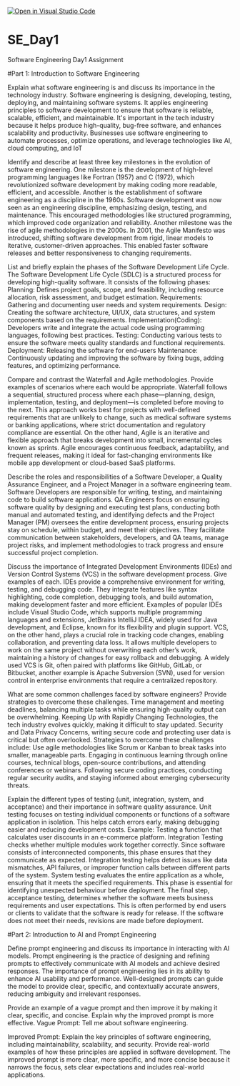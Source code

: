 [![Open in Visual Studio Code](https://classroom.github.com/assets/open-in-vscode-2e0aaae1b6195c2367325f4f02e2d04e9abb55f0b24a779b69b11b9e10269abc.svg)](https://classroom.github.com/online_ide?assignment_repo_id=18368030&assignment_repo_type=AssignmentRepo)
# SE_Day1
Software Engineering Day1 Assignment

#Part 1: Introduction to Software Engineering

Explain what software engineering is and discuss its importance in the technology industry.
Software engineering is designing, developing, testing, deploying, and maintaining software systems. It applies engineering principles to software development to ensure that software is reliable, scalable, efficient, and maintainable. It's important in the tech industry because it helps produce high-quality, bug-free software, and enhances scalability and productivity. Businesses use software engineering to automate processes, optimize operations, and leverage technologies like AI, cloud computing, and IoT

Identify and describe at least three key milestones in the evolution of software engineering.
One milestone is the development of high-level programming languages like Fortran (1957) and C (1972), which revolutionized software development by making coding more readable, efficient, and accessible. Another is the establishment of software engineering as a discipline in the 1960s. Software development was now seen as an engineering discipline, emphasizing design, testing, and maintenance. This encouraged methodologies like structured programming, which improved code organization and reliability. Another milestone was the rise of agile methodologies in the 2000s. In 2001, the Agile Manifesto was introduced, shifting software development from rigid, linear models to iterative, customer-driven approaches. This enabled faster software releases and better responsiveness to changing requirements.


List and briefly explain the phases of the Software Development Life Cycle.
The Software Development Life Cycle (SDLC) is a structured process for developing high-quality software. It consists of the following phases:
Planning: Defines project goals, scope, and feasibility, including resource allocation, risk assessment, and budget estimation.
Requirements: Gathering and documenting user needs and system requirements.
Design: Creating the software architecture, UI/UX, data structures, and system components based on the requirements.
Implementation(Coding): Developers write and integrate the actual code using programming languages, following best practices.
Testing:  Conducting various tests to ensure the software meets quality standards and functional requirements.
Deployment: Releasing the software for end-users
Maintenance: Continuously updating and improving the software by fixing bugs, adding features, and optimizing performance.


Compare and contrast the Waterfall and Agile methodologies. Provide examples of scenarios where each would be appropriate.
Waterfall follows a sequential, structured process where each phase—planning, design, implementation, testing, and deployment—is completed before moving to the next. This approach works best for projects with well-defined requirements that are unlikely to change, such as medical software systems or banking applications, where strict documentation and regulatory compliance are essential. On the other hand, Agile is an iterative and flexible approach that breaks development into small, incremental cycles known as sprints. Agile encourages continuous feedback, adaptability, and frequent releases, making it ideal for fast-changing environments like mobile app development or cloud-based SaaS platforms.

Describe the roles and responsibilities of a Software Developer, a Quality Assurance Engineer, and a Project Manager in a software engineering team.
Software Developers are responsible for writing, testing, and maintaining code to build software applications. QA Engineers focus on ensuring software quality by designing and executing test plans, conducting both manual and automated testing, and identifying defects and the Project Manager (PM) oversees the entire development process, ensuring projects stay on schedule, within budget, and meet their objectives. They facilitate communication between stakeholders, developers, and QA teams, manage project risks, and implement methodologies to track progress and ensure successful project completion.

Discuss the importance of Integrated Development Environments (IDEs) and Version Control Systems (VCS) in the software development process. Give examples of each.
IDEs provide a comprehensive environment for writing, testing, and debugging code. They integrate features like syntax highlighting, code completion, debugging tools, and build automation, making development faster and more efficient. Examples of popular IDEs include Visual Studio Code, which supports multiple programming languages and extensions, JetBrains IntelliJ IDEA, widely used for Java development, and Eclipse, known for its flexibility and plugin support. VCS, on the other hand, plays a crucial role in tracking code changes, enabling collaboration, and preventing data loss. It allows multiple developers to work on the same project without overwriting each other’s work, maintaining a history of changes for easy rollback and debugging. A widely used VCS is Git, often paired with platforms like GitHub, GitLab, or Bitbucket, another example is Apache Subversion (SVN), used for version control in enterprise environments that require a centralized repository.


What are some common challenges faced by software engineers? Provide strategies to overcome these challenges.
Time management and meeting deadlines, balancing multiple tasks while ensuring high-quality output can be overwhelming.
Keeping Up with Rapidly Changing Technologies, the tech industry evolves quickly, making it difficult to stay updated.
Security and Data Privacy Concerns, writing secure code and protecting user data is critical but often overlooked.
Strategies to overcome these challenges include: 
Use agile methodologies like Scrum or Kanban to break tasks into smaller, manageable parts. 
Engaging in continuous learning through online courses, technical blogs, open-source contributions, and attending conferences or webinars.
Following secure coding practices, conducting regular security audits, and staying informed about emerging cybersecurity threats.

Explain the different types of testing (unit, integration, system, and acceptance) and their importance in software quality assurance.
Unit testing focuses on testing individual components or functions of a software application in isolation. This helps catch errors early, making debugging easier and reducing development costs. Example: Testing a function that calculates user discounts in an e-commerce platform.
Integration Testing checks whether multiple modules work together correctly. Since software consists of interconnected components, this phase ensures that they communicate as expected. Integration testing helps detect issues like data mismatches, API failures, or improper function calls between different parts of the system.
System testing evaluates the entire application as a whole, ensuring that it meets the specified requirements. This phase is essential for identifying unexpected behaviour before deployment.
The final step, acceptance testing, determines whether the software meets business requirements and user expectations. This is often performed by end users or clients to validate that the software is ready for release. If the software does not meet their needs, revisions are made before deployment.

#Part 2: Introduction to AI and Prompt Engineering


Define prompt engineering and discuss its importance in interacting with AI models.
Prompt engineering is the practice of designing and refining prompts to effectively communicate with AI models and achieve desired responses. The importance of prompt engineering lies in its ability to enhance AI usability and performance. Well-designed prompts can guide the model to provide clear, specific, and contextually accurate answers, reducing ambiguity and irrelevant responses. 

Provide an example of a vague prompt and then improve it by making it clear, specific, and concise. Explain why the improved prompt is more effective.
Vague Prompt:
Tell me about software engineering.

Improved Prompt:
Explain the key principles of software engineering, including maintainability, scalability, and security. Provide real-world examples of how these principles are applied in software development.
The improved prompt is more clear, more specific, and more concise because it narrows the focus, sets clear expectations and includes real-world applications.
